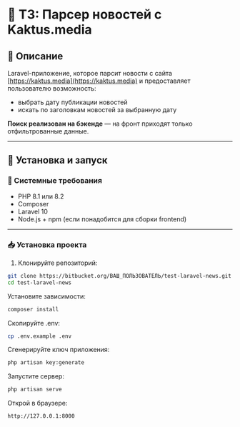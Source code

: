 # 📰 ТЗ: Парсер новостей с Kaktus.media

## 📌 Описание

Laravel-приложение, которое парсит новости с сайта [https://kaktus.media](https://kaktus.media) и предоставляет пользователю возможность:

- выбрать дату публикации новостей
- искать по заголовкам новостей за выбранную дату

**Поиск реализован на бэкенде** — на фронт приходят только отфильтрованные данные.

---

## 🚀 Установка и запуск

### 🔧 Системные требования

- PHP 8.1 или 8.2  
- Composer  
- Laravel 10  
- Node.js + npm (если понадобится для сборки frontend)

---

### 📥 Установка проекта

1. Клонируйте репозиторий:

```bash
git clone https://bitbucket.org/ВАШ_ПОЛЬЗОВАТЕЛЬ/test-laravel-news.git
cd test-laravel-news
```
Установите зависимости:
```bash
composer install
```
Скопируйте .env:
```bash
cp .env.example .env
```
Сгенерируйте ключ приложения:
```bash
php artisan key:generate
```
Запустите сервер:
```bash
php artisan serve
```
Открой в браузере:
```bash
http://127.0.0.1:8000
```

